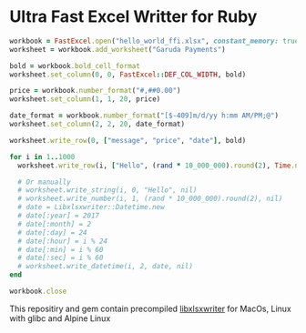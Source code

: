 # Ultra Fast Excel Writter for Ruby

```ruby
workbook = FastExcel.open("hello_world_ffi.xlsx", constant_memory: true)
worksheet = workbook.add_worksheet("Garuda Payments")

bold = workbook.bold_cell_format
worksheet.set_column(0, 0, FastExcel::DEF_COL_WIDTH, bold)

price = workbook.number_format("#,##0.00")
worksheet.set_column(1, 1, 20, price)

date_format = workbook.number_format("[$-409]m/d/yy h:mm AM/PM;@")
worksheet.set_column(2, 2, 20, date_format)

worksheet.write_row(0, ["message", "price", "date"], bold)

for i in 1..1000
  worksheet.write_row(i, ["Hello", (rand * 10_000_000).round(2), Time.now])

  # Or manually
  # worksheet.write_string(i, 0, "Hello", nil)
  # worksheet.write_number(i, 1, (rand * 10_000_000).round(2), nil)
  # date = Libxlsxwriter::Datetime.new
  # date[:year] = 2017
  # date[:month] = 2
  # date[:day] = 24
  # date[:hour] = i % 24
  # date[:min] = i % 60
  # date[:sec] = i % 60
  # worksheet.write_datetime(i, 2, date, nil)
end

workbook.close
```

This repositiry and gem contain precompiled [libxlsxwriter](https://github.com/jmcnamara/libxlsxwriter) for MacOs, Linux with glibc and Alpine Linux

